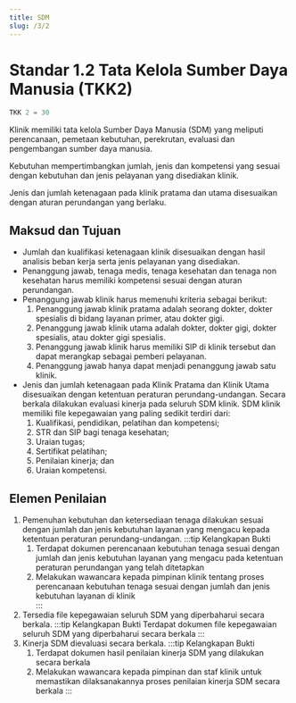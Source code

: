 ```yaml
---
title: SDM
slug: /3/2
---
```



# Standar 1.2 Tata Kelola Sumber Daya Manusia (TKK2) 

``` js title="Nilai"
TKK 2 = 30
```

Klinik memiliki tata kelola Sumber Daya Manusia (SDM) yang meliputi perencanaan, pemetaan kebutuhan, perekrutan, evaluasi dan pengembangan sumber daya manusia. 

Kebutuhan mempertimbangkan jumlah, jenis dan kompetensi yang sesuai dengan kebutuhan dan jenis pelayanan yang disediakan klinik. 

Jenis dan jumlah ketenagaan pada klinik pratama dan utama disesuaikan dengan aturan perundangan yang berlaku. 

## Maksud dan Tujuan 
- Jumlah dan kualifikasi ketenagaan klinik disesuaikan dengan hasil analisis beban kerja serta jenis pelayanan yang disediakan. 
- Penanggung jawab, tenaga medis, tenaga kesehatan dan tenaga non kesehatan harus memiliki kompetensi sesuai dengan aturan perundangan. 
- Penanggung jawab klinik harus memenuhi kriteria sebagai berikut: 
  1. Penanggung jawab klinik pratama adalah seorang dokter, dokter spesialis di bidang layanan primer, atau dokter gigi. 
  2. Penanggung jawab klinik utama adalah dokter, dokter gigi, dokter spesialis, atau dokter gigi spesialis. 
  3. Penanggung jawab klinik harus memiliki SIP di klinik tersebut dan dapat merangkap sebagai pemberi pelayanan. 
  4. Penanggung jawab hanya dapat menjadi penanggung jawab satu klinik. 
- Jenis dan jumlah ketenagaan pada Klinik Pratama dan Klinik Utama disesuaikan dengan ketentuan peraturan perundang-undangan. Secara berkala dilakukan evaluasi kinerja pada seluruh SDM klinik. SDM klinik memiliki file kepegawaian yang paling sedikit terdiri dari: 
  1. Kualifikasi, pendidikan, pelatihan dan kompetensi; 
  2. STR dan SIP bagi tenaga kesehatan; 
  3. Uraian tugas; 
  4. Sertifikat pelatihan; 
  5. Penilaian kinerja; dan 
  6. Uraian kompetensi. 

## Elemen Penilaian 
1. Pemenuhan kebutuhan dan ketersediaan tenaga dilakukan sesuai dengan jumlah dan jenis kebutuhan layanan yang mengacu kepada ketentuan peraturan perundang-undangan. 
   :::tip Kelangkapan Bukti
   1. Terdapat dokumen perencanaan kebutuhan tenaga sesuai dengan jumlah dan jenis kebutuhan layanan yang mengacu pada ketentuan peraturan perundangan yang telah ditetapkan
   2. Melakukan wawancara kepada pimpinan klinik tentang proses perencanaan kebutuhan tenaga sesuai dengan jumlah dan jenis kebutuhan layanan di klinik  
   ::: 
2. Tersedia file kepegawaian seluruh SDM yang diperbaharui secara berkala. 
   :::tip Kelangkapan Bukti
    Terdapat dokumen file kepegawaian seluruh SDM yang diperbaharui secara berkala 
    :::
4. Kinerja SDM dievaluasi secara berkala. 
   :::tip Kelangkapan Bukti
   1. Terdapat dokumen hasil penilaian kinerja SDM yang dilakukan secara berkala 
   2. Melakukan wawancara kepada pimpinan dan staf klinik untuk memastikan dilaksanakannya proses penilaian kinerja SDM secara berkala 
   :::
